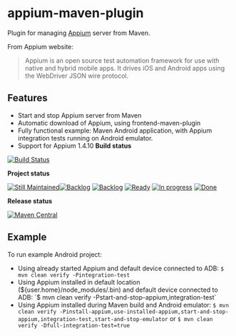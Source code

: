 appium-maven-plugin
===================

Plugin for managing [Appium](http://appium.io/) server from Maven.

From Appium website:
> Appium is an open source test automation framework for use with native and hybrid mobile apps. It drives iOS and Android apps using the WebDriver JSON wire protocol.

Features
-------------
 - Start and stop Appium server from Maven
 - Automatic download of Appium, using frontend-maven-plugin
 - Fully functional example: Maven Android application, with Appium integration tests running on Android emulator.
 - Support for Appium 1.4.10
**Build status**

[![Build Status](https://travis-ci.org/psorobka/appium-maven-plugin.svg?branch=master)](https://travis-ci.org/psorobka/appium-maven-plugin)

**Project status**

[![Still Maintained](http://stillmaintained.com/psorobka/appium-maven-plugin.png)](http://stillmaintained.com/psorobka/appium-maven-plugi)[![Backlog](https://badge.waffle.io/psorobka/appium-maven-plugin.png?label=backlog&title=Backlog)](https://waffle.io/psorobka/appium-maven-plugin)
[![Backlog](https://badge.waffle.io/psorobka/appium-maven-plugin.svg?title=Backlog)](http://waffle.io/psorobka/appium-maven-plugin)
[![Ready](https://badge.waffle.io/psorobka/appium-maven-plugin.svg?label=ready&title=Ready)](http://waffle.io/psorobka/appium-maven-plugin)
[![In progress](https://badge.waffle.io/psorobka/appium-maven-plugin.svg?label=in_progress&title=In%20Progress)](http://waffle.io/psorobka/appium-maven-plugin)
[![Done](https://badge.waffle.io/psorobka/appium-maven-plugin.svg?label=in_progress&title=In%20Progress)](http://waffle.io/psorobka/appium-maven-plugin)

**Release status**

[![Maven Central](https://maven-badges.herokuapp.com/maven-central/com.github.psorobka/appium-maven-plugin/badge.svg)](https://maven-badges.herokuapp.com/maven-central/com.github.psorobka/appium-maven-plugin)

Example
-------------------
To run example Android project:
 - Using already started Appium and default device connected to ADB: `$ mvn clean verify -Pintegration-test`
 - Using Appium installed in default location (${user.home}/node_modules/.bin) and default device connected to ADB: `$ mvn clean verify -Pstart-and-stop-appium,integration-test`
 - Using Appium installed during Maven build and Android emulator: `$ mvn clean verify -Pinstall-appium,use-installed-appium,start-and-stop-appium,integration-test,start-and-stop-emulator` or `$ mvn clean verify -Dfull-integration-test=true`

